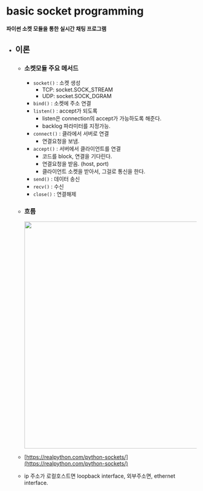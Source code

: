 # basic socket programming

**파이썬 소켓 모듈을 통한 실시간 채팅 프로그램**

- ## 이론

    - ### 소켓모듈 주요 메서드
        - `socket()` : 소켓 생성
            - TCP: socket.SOCK_STREAM
            - UDP: socket.SOCK_DGRAM
        - `bind()` : 소켓에 주소 연결
        - `listen()` : accept가 되도록
            - listen은 connection의 accept가 가능하도록 해준다.
            - backlog 파라미터를 지정가능.
        - `connect()` : 클라에서 서버로 연결
            - 연결요청을 보냄.
        - `accept()` : 서버에서 클라이언트를 연결
            - 코드를 block, 연결을 기다린다.
            - 연결요청을 받음. (host, port)
            - 클라이언트 소켓을 받아서, 그걸로 통신을 한다.
        - `send()` : 데이터 송신
        - `recv()` : 수신
        - `close()` : 연결해제
    
    - ### 흐름
        <p align="center">
        <img src="https://files.realpython.com/media/sockets-tcp-flow.1da426797e37.jpg" width="600" >
        <p align="center"></p>
        </p>
    - [https://realpython.com/python-sockets/](https://realpython.com/python-sockets/)
    - ip 주소가 로컬호스트면 loopback interface, 외부주소면, ethernet interface.
